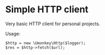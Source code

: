 # Simple HTTP client

Very basic HTTP client for personal projects.

Usage:

```
$http = new \Umonkey\Http($logger);
$res = $http->fetch($url);
```
